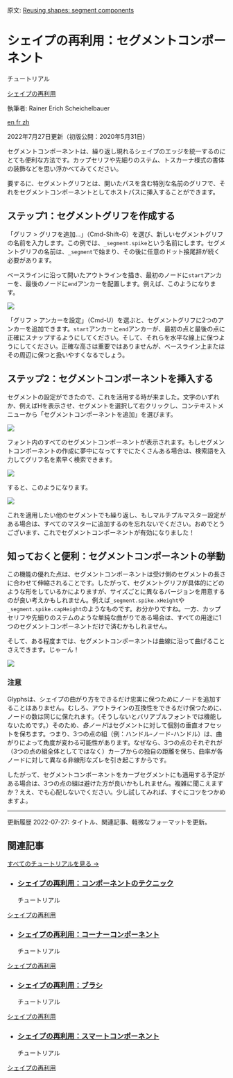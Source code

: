 原文: [Reusing shapes: segment components](https://glyphsapp.com/learn/reusing-shapes-segment-components)
# シェイプの再利用：セグメントコンポーネント

チュートリアル

[ シェイプの再利用 ](https://glyphsapp.com/learn?q=reusing+shapes)

執筆者: Rainer Erich Scheichelbauer

[ en ](https://glyphsapp.com/learn/reusing-shapes-segment-components) [ fr ](https://glyphsapp.com/fr/learn/reusing-shapes-segment-components) [ zh ](https://glyphsapp.com/zh/learn/reusing-shapes-segment-components)

2022年7月27日更新（初版公開：2020年5月31日）

セグメントコンポーネントは、繰り返し現れるシェイプのエッジを統一するのにとても便利な方法です。カップセリフや先細りのステム、トスカーナ様式の書体の装飾などを思い浮かべてみてください。

要するに、セグメントグリフとは、開いたパスを含む特別な名前のグリフで、それをセグメントコンポーネントとしてホストパスに挿入することができます。

## ステップ1：セグメントグリフを作成する

「グリフ > グリフを追加…」（Cmd-Shift-G）を選び、新しいセグメントグリフの名前を入力します。この例では、`_segment.spike`という名前にします。セグメントグリフの名前は、`_segment`で始まり、その後に任意のドット接尾辞が続く必要があります。

ベースラインに沿って開いたアウトラインを描き、最初のノードに`start`アンカーを、最後のノードに`end`アンカーを配置します。例えば、このようになります。

![](images/segment-glyph.png)

「グリフ > アンカーを設定」（Cmd-U）を選ぶと、セグメントグリフに2つのアンカーを追加できます。`start`アンカーと`end`アンカーが、最初の点と最後の点に正確にスナップするようにしてください。そして、それらを水平な線上に保つようにしてください。正確な高さは重要ではありませんが、ベースライン上またはその周辺に保つと扱いやすくなるでしょう。

## ステップ2：セグメントコンポーネントを挿入する

セグメントの設定ができたので、これを活用する時が来ました。文字のいずれか、例えばHを表示させ、セグメントを選択して右クリックし、コンテキストメニューから「セグメントコンポーネントを追加」を選びます。

![](images/add-segment-component.png)

フォント内のすべてのセグメントコンポーネントが表示されます。もしセグメントコンポーネントの作成に夢中になってすでにたくさんある場合は、検索語を入力してグリフ名を素早く検索できます。

![](images/choose-segment.png)

すると、このようになります。

![](images/segment-animation.gif)

これを適用したい他のセグメントでも繰り返し、もしマルチプルマスター設定がある場合は、すべてのマスターに追加するのを忘れないでください。おめでとうございます、これでセグメントコンポーネントが有効になりました！

## 知っておくと便利：セグメントコンポーネントの挙動

この機能の優れた点は、セグメントコンポーネントは受け側のセグメントの長さに合わせて伸縮されることです。したがって、セグメントグリフが具体的にどのような形をしているかによりますが、サイズごとに異なるバージョンを用意するのが良い考えかもしれません。例えば`_segment.spike.xHeight`や`_segment.spike.capHeight`のようなものです。お分かりですね。一方、カップセリフや先細りのステムのような単純な曲がりである場合は、すべての用途に1つのセグメントコンポーネントだけで済むかもしれません。

そして、ある程度までは、セグメントコンポーネントは曲線に沿って曲げることさえできます。じゃーん！

![](images/segment-component-on-a-curve.png)

### 注意
Glyphsは、シェイプの曲がり方をできるだけ忠実に保つためにノードを追加することはありません。むしろ、アウトラインの互換性をできるだけ保つために、ノードの数は同じに保たれます。（そうしないとバリアブルフォントでは機能しないためです。）そのため、*各ノード*はセグメントに対して個別の垂直オフセットを保ちます。つまり、3つの点の組（例：ハンドル-ノード-ハンドル）は、曲がりによって角度が変わる可能性があります。なぜなら、3つの点のそれぞれが（3つの点の組全体としてではなく）カーブからの独自の距離を保ち、曲率が各ノードに対して異なる非線形なズレを引き起こすからです。

したがって、セグメントコンポーネントをカーブセグメントにも適用する予定がある場合は、3つの点の組は避けた方が良いかもしれません。複雑に聞こえますか？ええ、でも心配しないでください。少し試してみれば、すぐにコツをつかめますよ。

---

更新履歴 2022-07-27: タイトル、関連記事、軽微なフォーマットを更新。

## 関連記事

[すべてのチュートリアルを見る →](https://glyphsapp.com/learn)

*   ### [シェイプの再利用：コンポーネントのテクニック](reusing-shapes-component-tricks.md)

    チュートリアル

[ シェイプの再利用 ](https://glyphsapp.com/learn?q=reusing+shapes)

*   ### [シェイプの再利用：コーナーコンポーネント](reusing-shapes-corner-components.md)

    チュートリアル

[ シェイプの再利用 ](https://glyphsapp.com/learn?q=reusing+shapes)

*   ### [シェイプの再利用：ブラシ](reusing-shapes-brushes.md)

    チュートリアル

[ シェイプの再利用 ](https://glyphsapp.com/learn?q=reusing+shapes)

*   ### [シェイプの再利用：スマートコンポーネント](smart-components.md)

    チュートリアル

[ シェイプの再利用 ](https://glyphsapp.com/learn?q=reusing+shapes)